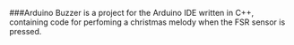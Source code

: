 ###Arduino Buzzer is a project for the Arduino IDE written in C++, containing code for perfoming a christmas melody when the FSR sensor is pressed. 
